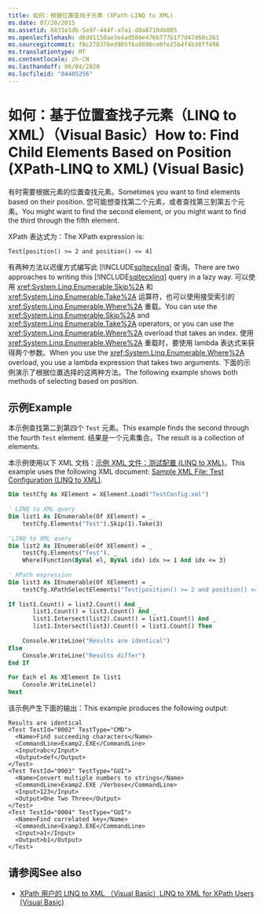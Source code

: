 ```yaml
---
title: 如何：根据位置查找子元素 (XPath-LINQ to XML)
ms.date: 07/20/2015
ms.assetid: 6831e1db-5e97-444f-a7a1-d0a87104b005
ms.openlocfilehash: d6dd1150ae3e4ad586e476b777b1f7d47d60c261
ms.sourcegitcommit: f8c270376ed905f6a8896ce0fe25b4f4b38ff498
ms.translationtype: MT
ms.contentlocale: zh-CN
ms.lasthandoff: 06/04/2020
ms.locfileid: "84405256"
---
```

# <a name="how-to-find-child-elements-based-on-position-xpath-linq-to-xml-visual-basic"></a><span data-ttu-id="a40ee-102">如何：基于位置查找子元素（LINQ to XML）（Visual Basic）</span><span class="sxs-lookup"><span data-stu-id="a40ee-102">How to: Find Child Elements Based on Position (XPath-LINQ to XML) (Visual Basic)</span></span>
<span data-ttu-id="a40ee-103">有时需要根据元素的位置查找元素。</span><span class="sxs-lookup"><span data-stu-id="a40ee-103">Sometimes you want to find elements based on their position.</span></span> <span data-ttu-id="a40ee-104">您可能想查找第二个元素，或者查找第三到第五个元素。</span><span class="sxs-lookup"><span data-stu-id="a40ee-104">You might want to find the second element, or you might want to find the third through the fifth element.</span></span>  
  
 <span data-ttu-id="a40ee-105">XPath 表达式为：</span><span class="sxs-lookup"><span data-stu-id="a40ee-105">The XPath expression is:</span></span>  
  
 `Test[position() >= 2 and position() <= 4]`  
  
 <span data-ttu-id="a40ee-106">有两种方法以迟缓方式编写此 [!INCLUDE[sqltecxlinq](~/includes/sqltecxlinq-md.md)] 查询。</span><span class="sxs-lookup"><span data-stu-id="a40ee-106">There are two approaches to writing this [!INCLUDE[sqltecxlinq](~/includes/sqltecxlinq-md.md)] query in a lazy way.</span></span> <span data-ttu-id="a40ee-107">可以使用 <xref:System.Linq.Enumerable.Skip%2A> 和 <xref:System.Linq.Enumerable.Take%2A> 运算符，也可以使用接受索引的 <xref:System.Linq.Enumerable.Where%2A> 重载。</span><span class="sxs-lookup"><span data-stu-id="a40ee-107">You can use the <xref:System.Linq.Enumerable.Skip%2A> and <xref:System.Linq.Enumerable.Take%2A> operators, or you can use the <xref:System.Linq.Enumerable.Where%2A> overload that takes an index.</span></span> <span data-ttu-id="a40ee-108">使用 <xref:System.Linq.Enumerable.Where%2A> 重载时，要使用 lambda 表达式来获得两个参数。</span><span class="sxs-lookup"><span data-stu-id="a40ee-108">When you use the <xref:System.Linq.Enumerable.Where%2A> overload, you use a lambda expression that takes two arguments.</span></span> <span data-ttu-id="a40ee-109">下面的示例演示了根据位置选择的这两种方法。</span><span class="sxs-lookup"><span data-stu-id="a40ee-109">The following example shows both methods of selecting based on position.</span></span>  
  
## <a name="example"></a><span data-ttu-id="a40ee-110">示例</span><span class="sxs-lookup"><span data-stu-id="a40ee-110">Example</span></span>  
 <span data-ttu-id="a40ee-111">本示例查找第二到第四个 `Test` 元素。</span><span class="sxs-lookup"><span data-stu-id="a40ee-111">This example finds the second through the fourth `Test` element.</span></span> <span data-ttu-id="a40ee-112">结果是一个元素集合。</span><span class="sxs-lookup"><span data-stu-id="a40ee-112">The result is a collection of elements.</span></span>  
  
 <span data-ttu-id="a40ee-113">本示例使用以下 XML 文档：[示例 XML 文件：测试配置 (LINQ to XML)](sample-xml-file-test-configuration-linq-to-xml.md)。</span><span class="sxs-lookup"><span data-stu-id="a40ee-113">This example uses the following XML document: [Sample XML File: Test Configuration (LINQ to XML)](sample-xml-file-test-configuration-linq-to-xml.md).</span></span>  
  
```vb  
Dim testCfg As XElement = XElement.Load("TestConfig.xml")  
  
' LINQ to XML query  
Dim list1 As IEnumerable(Of XElement) = _  
    testCfg.Elements("Test").Skip(1).Take(3)  
  
'LINQ to XML query  
Dim list2 As IEnumerable(Of XElement) = _  
    testCfg.Elements("Test"). _  
    Where(Function(ByVal el, ByVal idx) idx >= 1 And idx <= 3)  
  
' XPath expression  
Dim list3 As IEnumerable(Of XElement) = _  
    testCfg.XPathSelectElements("Test[position() >= 2 and position() <= 4]")  
  
If list1.Count() = list2.Count() And _  
       list1.Count() = list3.Count() And _  
       list1.Intersect(list2).Count() = list1.Count() And _  
       list1.Intersect(list3).Count() = list1.Count() Then  
  
    Console.WriteLine("Results are identical")  
Else  
    Console.WriteLine("Results differ")  
End If  
  
For Each el As XElement In list1  
    Console.WriteLine(el)  
Next  
```  
  
 <span data-ttu-id="a40ee-114">该示例产生下面的输出：</span><span class="sxs-lookup"><span data-stu-id="a40ee-114">This example produces the following output:</span></span>  
  
```console  
Results are identical  
<Test TestId="0002" TestType="CMD">  
  <Name>Find succeeding characters</Name>  
  <CommandLine>Examp2.EXE</CommandLine>  
  <Input>abc</Input>  
  <Output>def</Output>  
</Test>  
<Test TestId="0003" TestType="GUI">  
  <Name>Convert multiple numbers to strings</Name>  
  <CommandLine>Examp2.EXE /Verbose</CommandLine>  
  <Input>123</Input>  
  <Output>One Two Three</Output>  
</Test>  
<Test TestId="0004" TestType="GUI">  
  <Name>Find correlated key</Name>  
  <CommandLine>Examp3.EXE</CommandLine>  
  <Input>a1</Input>  
  <Output>b1</Output>  
</Test>  
```  
  
## <a name="see-also"></a><span data-ttu-id="a40ee-115">请参阅</span><span class="sxs-lookup"><span data-stu-id="a40ee-115">See also</span></span>

- [<span data-ttu-id="a40ee-116">XPath 用户的 LINQ to XML （Visual Basic）</span><span class="sxs-lookup"><span data-stu-id="a40ee-116">LINQ to XML for XPath Users (Visual Basic)</span></span>](linq-to-xml-for-xpath-users.md)
